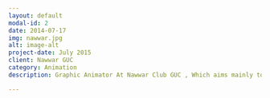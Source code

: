 ```yaml
---
layout: default
modal-id: 2
date: 2014-07-17
img: nawwar.jpg
alt: image-alt
project-date: July 2015
client: Nawwar GUC
category: Animation
description: Graphic Animator At Nawwar Club GUC , Which aims mainly to develop new different way of education in Egypt through simple videos & interactive games , Facebook link <a href="https://www.facebook.com/NawwarGUC">Nawwar GUC</a>

---
```

